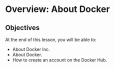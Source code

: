 <!SLIDE>
# Overview: About Docker
## Objectives
At the end of this lesson, you will be able to:

* About Docker Inc.
* About Docker.
* How to create an account on the Docker Hub.
